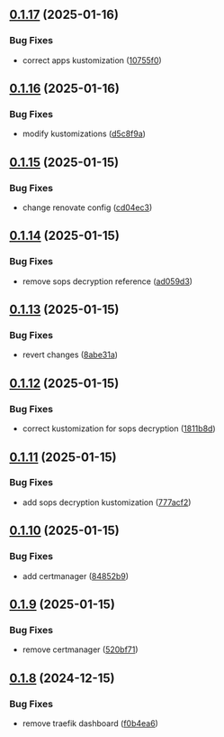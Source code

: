 ## [0.1.17](https://github.com/binary-braids/kubernetes-homelab/compare/v0.1.16...v0.1.17) (2025-01-16)


### Bug Fixes

* correct apps kustomization ([10755f0](https://github.com/binary-braids/kubernetes-homelab/commit/10755f0eb80d3a434edc7e0e44cf5f962569180c))



## [0.1.16](https://github.com/binary-braids/kubernetes-homelab/compare/v0.1.15...v0.1.16) (2025-01-16)


### Bug Fixes

* modify kustomizations ([d5c8f9a](https://github.com/binary-braids/kubernetes-homelab/commit/d5c8f9a290a973edf71b070c54f96800ce58d2b1))



## [0.1.15](https://github.com/binary-braids/kubernetes-homelab/compare/v0.1.14...v0.1.15) (2025-01-15)


### Bug Fixes

* change renovate config ([cd04ec3](https://github.com/binary-braids/kubernetes-homelab/commit/cd04ec3ce8fa55ef803b5ef45d776f94c123215b))



## [0.1.14](https://github.com/binary-braids/kubernetes-homelab/compare/v0.1.13...v0.1.14) (2025-01-15)


### Bug Fixes

* remove sops decryption reference ([ad059d3](https://github.com/binary-braids/kubernetes-homelab/commit/ad059d3e53a82d25cea1106aebcdc0bd30055377))



## [0.1.13](https://github.com/binary-braids/kubernetes-homelab/compare/v0.1.12...v0.1.13) (2025-01-15)


### Bug Fixes

* revert changes ([8abe31a](https://github.com/binary-braids/kubernetes-homelab/commit/8abe31a03a99f4fc5fb674243ed1cc3e4db187cc))



## [0.1.12](https://github.com/binary-braids/kubernetes-homelab/compare/v0.1.11...v0.1.12) (2025-01-15)


### Bug Fixes

* correct kustomization for sops decryption ([1811b8d](https://github.com/binary-braids/kubernetes-homelab/commit/1811b8d87ef84a52e9d9b81481f8b02a3d5f25cb))



## [0.1.11](https://github.com/binary-braids/kubernetes-homelab/compare/v0.1.10...v0.1.11) (2025-01-15)


### Bug Fixes

* add sops decryption kustomization ([777acf2](https://github.com/binary-braids/kubernetes-homelab/commit/777acf2809960a8ed5e1b7dce502719b3c89f224))



## [0.1.10](https://github.com/binary-braids/kubernetes-homelab/compare/v0.1.9...v0.1.10) (2025-01-15)


### Bug Fixes

* add certmanager ([84852b9](https://github.com/binary-braids/kubernetes-homelab/commit/84852b9d842fba3a0a13ff91a8258f403c968b54))



## [0.1.9](https://github.com/binary-braids/kubernetes-homelab/compare/v0.1.8...v0.1.9) (2025-01-15)


### Bug Fixes

* remove certmanager ([520bf71](https://github.com/binary-braids/kubernetes-homelab/commit/520bf71c17a228046f546a8d3e3b391a1e545301))



## [0.1.8](https://github.com/binary-braids/kubernetes-homelab/compare/v0.1.7...v0.1.8) (2024-12-15)


### Bug Fixes

* remove traefik dashboard ([f0b4ea6](https://github.com/binary-braids/kubernetes-homelab/commit/f0b4ea6e530c431bc98b55c9645523f416d11c8a))



